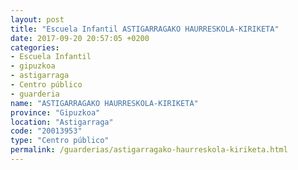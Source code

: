 ```yaml
---
layout: post
title: "Escuela Infantil ASTIGARRAGAKO HAURRESKOLA-KIRIKETA"
date: 2017-09-20 20:57:05 +0200
categories:
- Escuela Infantil
- gipuzkoa
- astigarraga
- Centro público
- guarderia
name: "ASTIGARRAGAKO HAURRESKOLA-KIRIKETA"
province: "Gipuzkoa"
location: "Astigarraga"
code: "20013953"
type: "Centro público"
permalink: /guarderias/astigarragako-haurreskola-kiriketa.html
---
```

